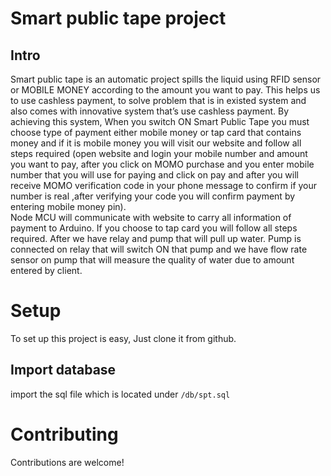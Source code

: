 # Smart public tape project
## Intro
Smart public tape is an automatic project spills the liquid using RFID sensor or MOBILE MONEY according to the amount you want to pay. This helps us to use cashless payment, to solve problem that is  in existed system and also comes with innovative system that’s use cashless payment. By achieving this system, When you switch ON Smart Public Tape you must choose type of payment either mobile money or tap card that contains money and if it is mobile money you will visit our website and follow all steps required (open website and login your mobile number  and amount you want to pay, after you click on MOMO purchase and you enter mobile number that you will use for paying and click on pay and after you will receive MOMO verification code in your phone message to confirm if your number is  real ,after verifying your code you will confirm payment by entering mobile money pin).  
Node MCU will communicate with website to carry all information of payment to Arduino. If you choose to tap card you will follow all steps required. After we have relay and pump that will pull up water. Pump is connected on relay that will switch ON that pump and we have flow rate sensor on pump that will measure the quality of water due to amount entered by client.

# Setup
To set up this project is easy, Just clone it from github.
## Import database 
import the sql file which is located under `/db/spt.sql`

# Contributing
Contributions are welcome!
